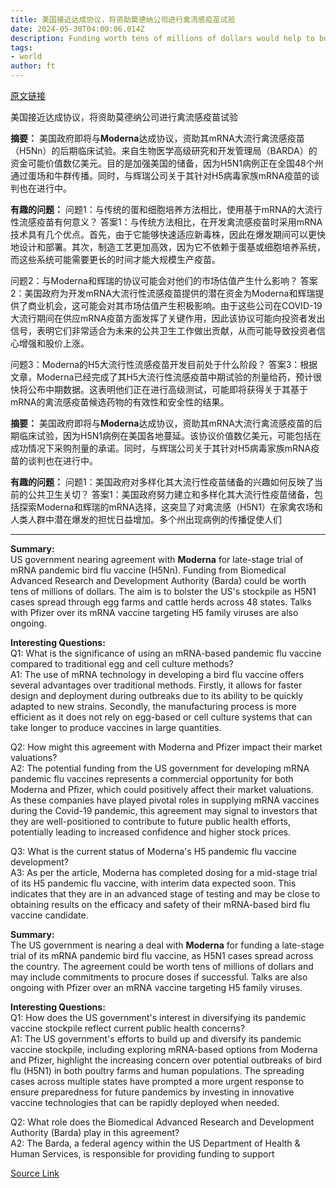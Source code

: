 ```yaml
---
title: 美国接近达成协议，将资助莫德纳公司进行禽流感疫苗试验
date: 2024-05-30T04:00:06.014Z
description: Funding worth tens of millions of dollars would help to bolster stockpile as H5N1 cases spread
tags: 
- world
author: ft
---
```


[原文链接](https://ft.com/content/fad59eb1-2f34-47eb-b938-49ed12f12c45)

美国接近达成协议，将资助莫德纳公司进行禽流感疫苗试验

**摘要：**
美国政府即将与**Moderna**达成协议，资助其mRNA大流行禽流感疫苗（H5Nn）的后期临床试验。来自生物医学高级研究和开发管理局（BARDA）的资金可能价值数亿美元。目的是加强美国的储备，因为H5N1病例正在全国48个州通过蛋场和牛群传播。同时，与辉瑞公司关于其针对H5病毒家族mRNA疫苗的谈判也在进行中。

**有趣的问题：**
问题1：与传统的蛋和细胞培养方法相比，使用基于mRNA的大流行性流感疫苗有何意义？
答案1：与传统方法相比，在开发禽流感疫苗时采用mRNA技术具有几个优点。首先，由于它能够快速适应新毒株，因此在爆发期间可以更快地设计和部署。其次，制造工艺更加高效，因为它不依赖于蛋基或细胞培养系统，而这些系统可能需要更长的时间才能大规模生产疫苗。

问题2：与Moderna和辉瑞的协议可能会对他们的市场估值产生什么影响？
答案2：美国政府为开发mRNA大流行性流感疫苗提供的潜在资金为Moderna和辉瑞提供了商业机会，这可能会对其市场估值产生积极影响。由于这些公司在COVID-19大流行期间在供应mRNA疫苗方面发挥了关键作用，因此该协议可能向投资者发出信号，表明它们非常适合为未来的公共卫生工作做出贡献，从而可能导致投资者信心增强和股价上涨。

问题3：Moderna的H5大流行性流感疫苗开发目前处于什么阶段？
答案3：根据文章，Moderna已经完成了其H5大流行性流感疫苗中期试验的剂量给药，预计很快将公布中期数据。这表明他们正在进行高级测试，可能即将获得关于其基于mRNA的禽流感疫苗候选药物的有效性和安全性的结果。

**摘要：**
美国政府即将与**Moderna**达成协议，资助其mRNA大流行禽流感疫苗的后期临床试验，因为H5N1病例在美国各地蔓延。该协议价值数亿美元，可能包括在成功情况下采购剂量的承诺。同时，与辉瑞公司关于其针对H5病毒家族mRNA疫苗的谈判也在进行中。

**有趣的问题：**
问题1：美国政府对多样化其大流行性疫苗储备的兴趣如何反映了当前的公共卫生关切？
答案1：美国政府努力建立和多样化其大流行性疫苗储备，包括探索Moderna和辉瑞的mRNA选择，这突显了对禽流感（H5N1）在家禽农场和人类人群中潜在爆发的担忧日益增加。多个州出现病例的传播促使人们

---

**Summary:**  
US government nearing agreement with **Moderna** for late-stage trial of mRNA pandemic bird flu vaccine (H5Nn). Funding from Biomedical Advanced Research and Development Authority (Barda) could be worth tens of millions of dollars. The aim is to bolster the US's stockpile as H5N1 cases spread through egg farms and cattle herds across 48 states. Talks with Pfizer over its mRNA vaccine targeting H5 family viruses are also ongoing.

**Interesting Questions:**  
Q1: What is the significance of using an mRNA-based pandemic flu vaccine compared to traditional egg and cell culture methods?  
A1: The use of mRNA technology in developing a bird flu vaccine offers several advantages over traditional methods. Firstly, it allows for faster design and deployment during outbreaks due to its ability to be quickly adapted to new strains. Secondly, the manufacturing process is more efficient as it does not rely on egg-based or cell culture systems that can take longer to produce vaccines in large quantities.

Q2: How might this agreement with Moderna and Pfizer impact their market valuations?  
A2: The potential funding from the US government for developing mRNA pandemic flu vaccines represents a commercial opportunity for both Moderna and Pfizer, which could positively affect their market valuations. As these companies have played pivotal roles in supplying mRNA vaccines during the Covid-19 pandemic, this agreement may signal to investors that they are well-positioned to contribute to future public health efforts, potentially leading to increased confidence and higher stock prices.

Q3: What is the current status of Moderna's H5 pandemic flu vaccine development?  
A3: As per the article, Moderna has completed dosing for a mid-stage trial of its H5 pandemic flu vaccine, with interim data expected soon. This indicates that they are in an advanced stage of testing and may be close to obtaining results on the efficacy and safety of their mRNA-based bird flu vaccine candidate.

**Summary:**  
The US government is nearing a deal with **Moderna** for funding a late-stage trial of its mRNA pandemic bird flu vaccine, as H5N1 cases spread across the country. The agreement could be worth tens of millions of dollars and may include commitments to procure doses if successful. Talks are also ongoing with Pfizer over an mRNA vaccine targeting H5 family viruses.

**Interesting Questions:**  
Q1: How does the US government's interest in diversifying its pandemic vaccine stockpile reflect current public health concerns?  
A1: The US government's efforts to build up and diversify its pandemic vaccine stockpile, including exploring mRNA-based options from Moderna and Pfizer, highlight the increasing concern over potential outbreaks of bird flu (H5N1) in both poultry farms and human populations. The spreading cases across multiple states have prompted a more urgent response to ensure preparedness for future pandemics by investing in innovative vaccine technologies that can be rapidly deployed when needed.

Q2: What role does the Biomedical Advanced Research and Development Authority (Barda) play in this agreement?  
A2: The Barda, a federal agency within the US Department of Health & Human Services, is responsible for providing funding to support

[Source Link](https://ft.com/content/fad59eb1-2f34-47eb-b938-49ed12f12c45)

